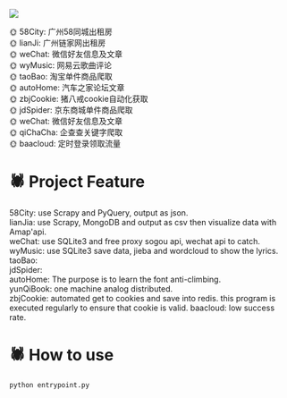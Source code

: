 ![](https://img.shields.io/badge/python-3.6.5-lightgrey.svg)    

:sun_with_face: 58City: 广州58同城出租房  
:sun_with_face: lianJi: 广州链家网出租房  
:sun_with_face: weChat: 微信好友信息及文章  
:sun_with_face: wyMusic: 网易云歌曲评论  
:sun_with_face: taoBao: 淘宝单件商品爬取  
:sun_with_face: autoHome: 汽车之家论坛文章  
:sun_with_face: zbjCookie: 猪八戒cookie自动化获取  
:sun_with_face: jdSpider: 京东商城单件商品爬取  
:sun_with_face: weChat: 微信好友信息及文章  
:sun_with_face: qiChaCha: 企查查关键字爬取  
:sun_with_face: baacloud: 定时登录领取流量  


# :spider:  Project Feature
58City: use Scrapy and PyQuery, output as json.  
lianJia: use Scrapy, MongoDB and output as csv then visualize data with Amap'api.  
weChat: use SQLite3 and free proxy sogou api, wechat api to catch.  
wyMusic: use SQLite3 save data, jieba and wordcloud to show the lyrics.  
taoBao:  
jdSpider:  
autoHome: The purpose is to learn the font anti-climbing.  
yunQiBook: one machine analog distributed.  
zbjCookie: automated get to cookies and save into redis. this program is executed regularly to ensure that cookie is valid.
baacloud: low success rate.



# :spider:  How to use
```
python entrypoint.py
```

